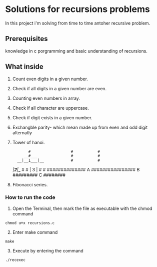 # Solutions for recursions problems

In this project i'm solving from time to time antoher recursive problem.

## Prerequisites

knowledge in c porgramming and basic understanding of recursions.

## What inside
 1. Count even digits in a given number.
 2. Check if all digits in a given number are even.
 3. Counting even numbers in array.
 4. Check if all character are uppercase.
 5. Check if digit exists in a given number.
 6. Exchangble parity- which mean made up from even and odd digit alternatly 
 7. Tower of hanoi.

               #                  #           #
             __#___               #           #
          __|__1___|__            #           #
       __|_____2______|__         #           #
      |        3         |        #           #
############## A ################ B ######### C ########

 8. Fibonacci series.
 

### How to run the code

1. Open the Terminal, then mark the file as executable with the chmod command
```
chmod u+x recursions.c 
```

2. Enter make command
```
make 
```

3. Execute by entering the command
```
./recexec
```
